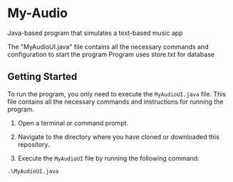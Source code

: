 # My-Audio
Java-based program that simulates a text-based music app

The "MyAudioUI.java" file contains all the necessary commands and configuration to start the program
Program uses store.txt for database

## Getting Started

To run the program, you only need to execute the `MyAudioUI.java` file. This file contains all the necessary commands and instructions for running the program.

1. Open a terminal or command prompt.

2. Navigate to the directory where you have cloned or downloaded this repository.

3. Execute the `MyAudioUI` file by running the following command:


  `.\MyAudioUI.java`


